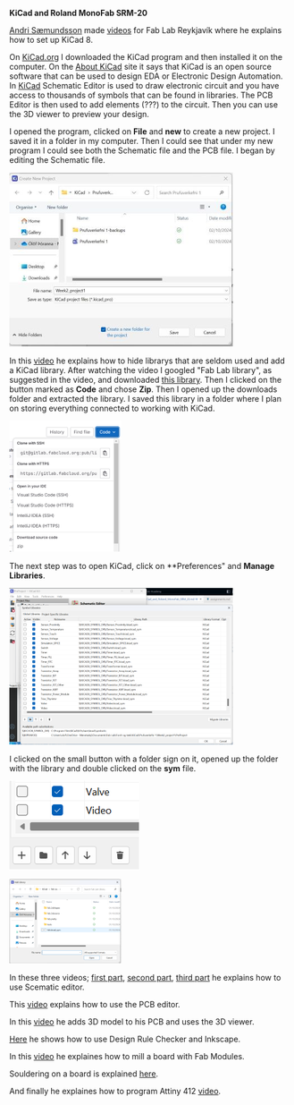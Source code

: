 
**KiCad and Roland MonoFab SRM-20**

[Andri Sæmundsson](https://fabacademy.org/2023/labs/akureyri/students/andri-semundsson/pages/aboutMe.html) made [videos](https://www.youtube.com/watch?v=iOPbk1W3X5k&list=PLs4ifnZzVJmqaSM1lsg68vPVtJxVNhVwV&index=1)  for Fab Lab Reykjavík where he explains how to set up KiCad 8. 

On [KiCad.org](hhttps://www.kicad.org/download/windows/) I downloaded the KiCad program and then installed it on the computer. On the [About KiCad](https://www.kicad.org/about/kicad/) site it says that KiCad is an open source software that can be used to design EDA or Electronic Design Automation. In [KiCad](https://www.kicad.org/) Schematic Editor is used to draw electronic circuit and you have access to thousands of symbols that can be found in libraries. The PCB Editor is then used to add elements (???) to the circuit. Then you can use the 3D viewer to preview your design. 

I opened the program, clicked on **File** and **new** to create a new project. I saved it in a folder in my computer. Then I could see that under my new program I could see both the Schematic file and the PCB file. I began by editing the Schematic file.

![NewProject](img/New_project_KiCad400x311.jpg)

In this [video](https://www.youtube.com/watch?v=ZeAAy6L8AB8&list=PLs4ifnZzVJmqaSM1lsg68vPVtJxVNhVwV&index=2) he explains how to hide librarys that are seldom used and add a KiCad library. After watching the video I googled "Fab Lab library", as suggested in the video, and downloaded [this library](https://gitlab.fabcloud.org/pub/libraries/electronics/kicad). Then I clicked on the button marked as **Code** and chose **Zip**. Then I opened up the downloads folder and extracted the library. I saved this library in a folder where I plan on storing everything connected to working with KiCad.

![DownloadingLibrary](img/DownloadingLibraryCodeZip_200x234.png)

The next step was to open KiCad, click on **Preferences" and **Manage Libraries**. 

![Libraries](img/Libraries400x280.png)

I clicked on the small button with a folder sign on it, opened up the folder with the library and double clicked on the **sym** file.

![FolderSign](img/FolderSignToAddLibrary.png)

![SymFile](img/Sym200x151.png)




In these three videos; [first part](https://www.youtube.com/watch?v=ZXyL5xjJb7w&list=PLs4ifnZzVJmqaSM1lsg68vPVtJxVNhVwV&index=3), [second part](https://www.youtube.com/watch?v=knyDOiUZNsc&list=PLs4ifnZzVJmqaSM1lsg68vPVtJxVNhVwV&index=4), [third part](https://www.youtube.com/watch?v=dM3h--A04W4&list=PLs4ifnZzVJmqaSM1lsg68vPVtJxVNhVwV&index=5) he explains how to use Scematic editor.



This [video](https://www.youtube.com/watch?v=2oxuvwRuQNM&list=PLs4ifnZzVJmqaSM1lsg68vPVtJxVNhVwV&index=6) explains how to use the PCB editor.

In this [video](https://www.youtube.com/watch?v=ZeAAy6L8AB8&list=PLs4ifnZzVJmqaSM1lsg68vPVtJxVNhVwV&index=2) he adds 3D model to his PCB and uses the 3D viewer.

 [Here](https://www.youtube.com/watch?v=Tq6v1HqWmm0&list=PLs4ifnZzVJmqaSM1lsg68vPVtJxVNhVwV&index=8) he shows how to use Design Rule Checker and Inkscape.

In this [video](https://www.youtube.com/watch?v=zJNpHpuvNjk&list=PLs4ifnZzVJmqaSM1lsg68vPVtJxVNhVwV&index=9) he explaines how to mill a board with Fab Modules.

Souldering on a board is explained [here](https://www.youtube.com/watch?v=3f6FUTbL8kg&list=PLs4ifnZzVJmqaSM1lsg68vPVtJxVNhVwV&index=10).

And finally he explaines how to program Attiny 412 [video](hhttps://www.youtube.com/watch?v=So58u1hxy98&list=PLs4ifnZzVJmqaSM1lsg68vPVtJxVNhVwV&index=119).



